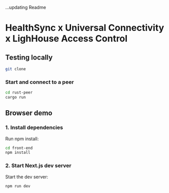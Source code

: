 ...updating Readme

# HealthSync x Universal Connectivity x LighHouse Access Control

## Testing locally

```bash
git clone

```

### Start and connect to a peer

```bash
cd rust-peer
cargo run
```

## Browser demo

### 1. Install dependencies

Run npm install:

```bash
cd front-end
npm install
```

### 2. Start Next.js dev server

Start the dev server:

```
npm run dev
```


